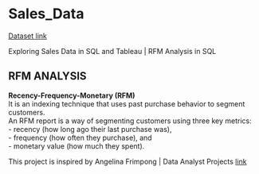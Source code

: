 # Sales_Data

[Dataset link](https://github.com/AllThingsDataWithAngelina/DataSource)

Exploring Sales Data in SQL and Tableau | RFM Analysis in SQL 

## RFM ANALYSIS
 <strong> Recency-Frequency-Monetary (RFM) </strong> <br>
 It is an indexing technique that uses past purchase behavior to segment customers. <br>
 An RFM report is a way of segmenting customers using three key metrics: <br>
	- recency (how long ago their last purchase was),<br>
	- frequency (how often they purchase), and <br>
	- monetary value (how much they spent). <br>

This project is inspired by Angelina Frimpong | Data Analyst Projects [link](https://www.youtube.com/watch?v=O2hlHzehZb0&t=630s)